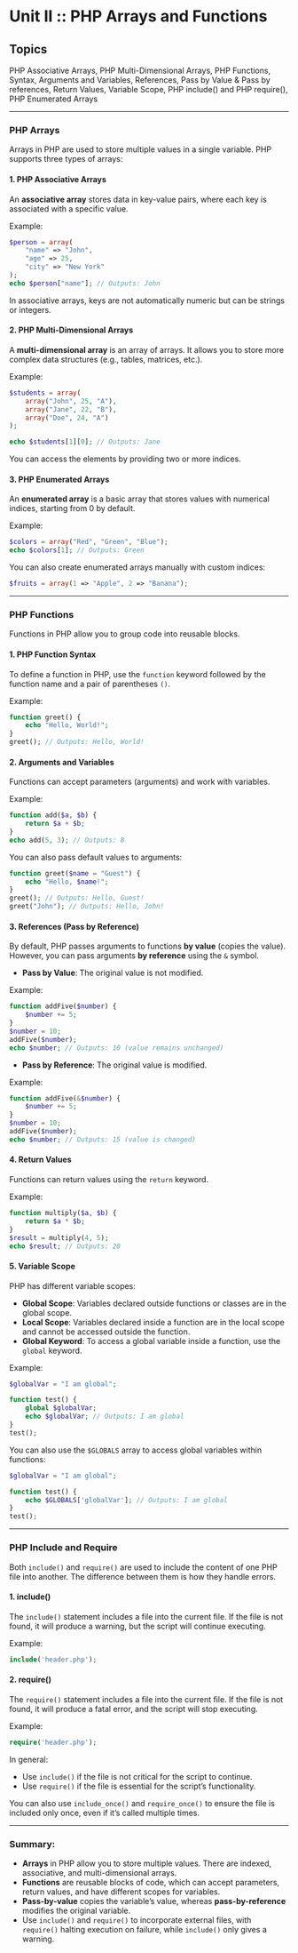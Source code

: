 # Unit II :: PHP Arrays and Functions
## Topics
PHP Associative Arrays, PHP Multi-Dimensional Arrays, PHP Functions, Syntax, Arguments and Variables, References, Pass by Value & Pass by references, Return Values, Variable Scope, PHP include() and PHP require(), PHP Enumerated Arrays

---


### **PHP Arrays**

Arrays in PHP are used to store multiple values in a single variable. PHP supports three types of arrays:

#### 1. **PHP Associative Arrays**

An **associative array** stores data in key-value pairs, where each key is associated with a specific value.

Example:
```php
$person = array(
    "name" => "John",
    "age" => 25,
    "city" => "New York"
);
echo $person["name"]; // Outputs: John
```

In associative arrays, keys are not automatically numeric but can be strings or integers.

#### 2. **PHP Multi-Dimensional Arrays**

A **multi-dimensional array** is an array of arrays. It allows you to store more complex data structures (e.g., tables, matrices, etc.).

Example:
```php
$students = array(
    array("John", 25, "A"),
    array("Jane", 22, "B"),
    array("Doe", 24, "A")
);

echo $students[1][0]; // Outputs: Jane
```

You can access the elements by providing two or more indices.

#### 3. **PHP Enumerated Arrays**

An **enumerated array** is a basic array that stores values with numerical indices, starting from 0 by default.

Example:
```php
$colors = array("Red", "Green", "Blue");
echo $colors[1]; // Outputs: Green
```

You can also create enumerated arrays manually with custom indices:
```php
$fruits = array(1 => "Apple", 2 => "Banana");
```

---

### **PHP Functions**

Functions in PHP allow you to group code into reusable blocks.

#### 1. **PHP Function Syntax**

To define a function in PHP, use the `function` keyword followed by the function name and a pair of parentheses `()`.

Example:
```php
function greet() {
    echo "Hello, World!";
}
greet(); // Outputs: Hello, World!
```

#### 2. **Arguments and Variables**

Functions can accept parameters (arguments) and work with variables.

Example:
```php
function add($a, $b) {
    return $a + $b;
}
echo add(5, 3); // Outputs: 8
```

You can also pass default values to arguments:
```php
function greet($name = "Guest") {
    echo "Hello, $name!";
}
greet(); // Outputs: Hello, Guest!
greet("John"); // Outputs: Hello, John!
```

#### 3. **References (Pass by Reference)**

By default, PHP passes arguments to functions **by value** (copies the value). However, you can pass arguments **by reference** using the `&` symbol.

- **Pass by Value**: The original value is not modified.
  
Example:
```php
function addFive($number) {
    $number += 5;
}
$number = 10;
addFive($number);
echo $number; // Outputs: 10 (value remains unchanged)
```

- **Pass by Reference**: The original value is modified.
  
Example:
```php
function addFive(&$number) {
    $number += 5;
}
$number = 10;
addFive($number);
echo $number; // Outputs: 15 (value is changed)
```

#### 4. **Return Values**

Functions can return values using the `return` keyword.

Example:
```php
function multiply($a, $b) {
    return $a * $b;
}
$result = multiply(4, 5);
echo $result; // Outputs: 20
```

#### 5. **Variable Scope**

PHP has different variable scopes:
- **Global Scope**: Variables declared outside functions or classes are in the global scope.
- **Local Scope**: Variables declared inside a function are in the local scope and cannot be accessed outside the function.
- **Global Keyword**: To access a global variable inside a function, use the `global` keyword.

Example:
```php
$globalVar = "I am global";

function test() {
    global $globalVar;
    echo $globalVar; // Outputs: I am global
}
test();
```

You can also use the `$GLOBALS` array to access global variables within functions:
```php
$globalVar = "I am global";

function test() {
    echo $GLOBALS['globalVar']; // Outputs: I am global
}
test();
```

---

### **PHP Include and Require**

Both `include()` and `require()` are used to include the content of one PHP file into another. The difference between them is how they handle errors.

#### 1. **include()**

The `include()` statement includes a file into the current file. If the file is not found, it will produce a warning, but the script will continue executing.

Example:
```php
include('header.php');
```

#### 2. **require()**

The `require()` statement includes a file into the current file. If the file is not found, it will produce a fatal error, and the script will stop executing.

Example:
```php
require('header.php');
```

In general:
- Use `include()` if the file is not critical for the script to continue.
- Use `require()` if the file is essential for the script’s functionality.

You can also use `include_once()` and `require_once()` to ensure the file is included only once, even if it’s called multiple times.

---

### **Summary:**

- **Arrays** in PHP allow you to store multiple values. There are indexed, associative, and multi-dimensional arrays.
- **Functions** are reusable blocks of code, which can accept parameters, return values, and have different scopes for variables.
- **Pass-by-value** copies the variable’s value, whereas **pass-by-reference** modifies the original variable.
- Use `include()` and `require()` to incorporate external files, with `require()` halting execution on failure, while `include()` only gives a warning.
